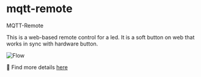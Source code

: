 # mqtt-remote
MQTT-Remote

This is a web-based remote control for a led. It is a soft button on web that works in sync with hardware button.

![Flow](https://thinkuldeep.com/images/iot-6.jpg)

🔗 Find more details [here](https://thinkuldeep.com/post/soft-iot-continued/)

